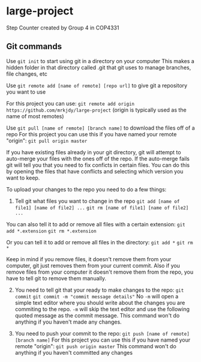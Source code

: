 # large-project
Step Counter created by Group 4 in COP4331


## Git commands
Use `git init` to start using git in a directory on your computer
	This makes a hidden folder in that directory called .git that git uses to manage branches, file changes, etc

Use `git remote add [name of remote] [repo url]` to give git a repository you want to use

For this project you can use:
`git remote add origin https://github.com/mrkjdy/large-project`
(origin is typically used as the name of most remotes)

Use `git pull [name of remote] [branch name]` to download the files off of a repo
For this project you can use this if you have named your remote "origin":
`git pull origin master`

If you have existing files already in your git directory, git will attempt to auto-merge your files with the ones off of the repo. 
If the auto-merge fails git will tell you that you need to fix conficts in certain files. You can do this by opening the files that have conflicts and selecting which version you want to keep.

To upload your changes to the repo you need to do a few things:
1. Tell git what files you want to change in the repo
`git add [name of file1] [name of file2] ...`
`git rm [name of file1] [name of file2] ...`

You can also tell it to add or remove all files with a certain extension:
`git add *.extension`
`git rm *.extension`

Or you can tell it to add or remove all files in the directory:
`git add *`
`git rm *`

Keep in mind if you remove files, it doesn't remove them from your computer, git just removes them from your current commit.
Also if you remove files from your computer it doesn't remove them from the repo, you have to tell git to remove them manually.

2. You need to tell git that your ready to make changes to the repo:
`git commit`
`git commit -m "commit message details"`
No `-m` will open a simple text editor where you should write about the changes you are commiting to the repo.
`-m` will skip the text editor and use the following quoted message as the commit message.
This command won't do anything if you haven't made any changes.

3.	You need to push your commit to the repo:
`git push [name of remote] [branch name]`
For this project you can use this if you have named your remote "origin":
`git push origin master`
This command won't do anything if you haven't committed any changes
